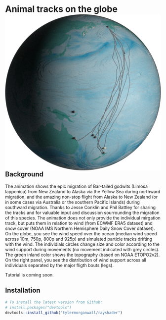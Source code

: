 # Animal tracks on the globe <img src="man/figures/globeTracks.png" align="right" />

## Background

The animation shows the epic migration of Bar-tailed godwits (Limosa lapponica) from New Zealand to Alaska via the Yellow Sea during northward migration, and the amazing non-stop flight from Alaska to New Zealand (or in some cases via Australia or the southern Pacific Islands) during southward migration. Thanks to Jesse Conklin and Phil Battley for sharing the tracks and for valuable input and discussion sourrounding the migration of this species. The animation does not only provide the individual mirgation track, but puts them in relation to wind (from ECWMF ERA5 dataset) and snow cover (NOAA IMS Northern Hemisphere Daily Snow Cover dataset). On the globe, you see the wind speed over the ocean (median wind speed across 10m, 750p, 800p and 925p) and simulated particle tracks drifting with the wind. The individials circles change size and color according to the wind support during movements (no movement indicated with grey circles). The green inland color shows the topography (based on NOAA ETOPO2v2). On the right panel, you see the distribution of wind support across all individuals separated by the major fligth bouts (legs).

Tutorial is coming soon.

## Installation

``` r
# To install the latest version from Github:
# install.packages("devtools")
devtools::install_github("tylermorganwall/rayshader")
```




